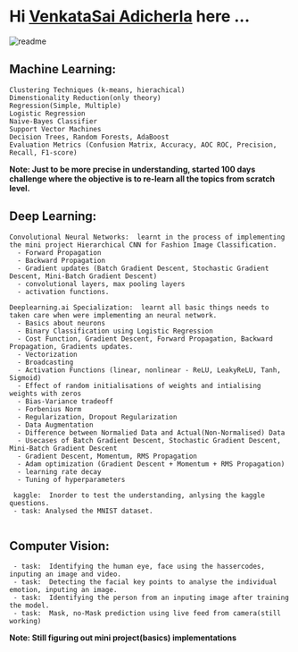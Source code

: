 # Hi [VenkataSai Adicherla](https://adicherlavenkatasai.github.io/) here ...    

![readme](https://user-images.githubusercontent.com/26376075/93044917-80c09c80-f673-11ea-8662-12471c993e25.gif)

## Machine Learning:    
```
Clustering Techniques (k-means, hierachical)    
Dimenstionality Reduction(only theory)    
Regression(Simple, Multiple)    
Logistic Regression   
Naive-Bayes Classifier    
Support Vector Machines   
Decision Trees, Random Forests, AdaBoost    
Evaluation Metrics (Confusion Matrix, Accuracy, AOC ROC, Precision, Recall, F1-score)
```
**Note:  Just to be more precise in understanding, started 100 days challenge where the objective is to re-learn all the topics from scratch level.**

## Deep Learning:
```
Convolutional Neural Networks:  learnt in the process of implementing the mini project Hierarchical CNN for Fashion Image Classification.
  - Forward Propagation
  - Backward Propagation
  - Gradient updates (Batch Gradient Descent, Stochastic Gradient Descent, Mini-Batch Gradient Descent)
  - convolutional layers, max pooling layers
  - activation functions.

Deeplearning.ai Specialization:  learnt all basic things needs to taken care when were implementing an neural network.
  - Basics about neurons
  - Binary Classification using Logistic Regression
  - Cost Function, Gradient Descent, Forward Propagation, Backward Propagation, Gradients updates.
  - Vectorization
  - Broadcasting
  - Activation Functions (linear, nonlinear - ReLU, LeakyReLU, Tanh, Sigmoid)
  - Effect of random initialisations of weights and intialising weights with zeros
  - Bias-Variance tradeoff
  - Forbenius Norm
  - Regularization, Dropout Regularization
  - Data Augmentation
  - Difference between Normalied Data and Actual(Non-Normalised) Data
  - Usecases of Batch Gradient Descent, Stochastic Gradient Descent, Mini-Batch Gradient Descent
  - Gradient Descent, Momentum, RMS Propagation
  - Adam optimization (Gradient Descent + Momentum + RMS Propagation)
  - learning rate decay
  - Tuning of hyperparameters
  
 kaggle:  Inorder to test the understanding, anlysing the kaggle questions.
 - task: Analysed the MNIST dataset.
 
```

## Computer Vision:
```
 - task:  Identifying the human eye, face using the hassercodes, inputing an image and video. 
 - task:  Detecting the facial key points to analyse the individual emotion, inputing an image.
 - task:  Identifying the person from an inputing image after training the model.
 - task:  Mask, no-Mask prediction using live feed from camera(still working) 
```
**Note: Still figuring out mini project(basics) implementations**
